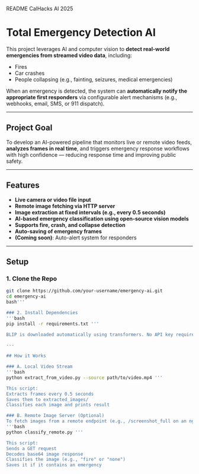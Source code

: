 README
CalHacks AI 2025
# Total Emergency Detection AI

This project leverages AI and computer vision to **detect real-world emergencies from streamed video data**, including:

- Fires  
- Car crashes  
- People collapsing (e.g., fainting, seizures, medical emergencies)

When an emergency is detected, the system can **automatically notify the appropriate first responders** via configurable alert mechanisms (e.g., webhooks, email, SMS, or 911 dispatch).

---

## Project Goal

To develop an AI-powered pipeline that monitors live or remote video feeds, **analyzes frames in real time**, and triggers emergency response workflows with high confidence — reducing response time and improving public safety.

---

## Features

- **Live camera or video file input**
- **Remote image fetching via HTTP server**
- **Image extraction at fixed intervals (e.g., every 0.5 seconds)**
- **AI-based emergency classification using open-source vision models**
- **Supports fire, crash, and collapse detection**
- **Auto-saving of emergency frames**
- **(Coming soon)**: Auto-alert system for responders

---

## Setup

### 1. Clone the Repo
```bash
git clone https://github.com/your-username/emergency-ai.git
cd emergency-ai
bash'''

### 2. Install Dependencies
'''bash
pip install -r requirements.txt '''

BLIP is downloaded automatically using transformers. No API key required.

---

## How it Works

### A. Local Video Stream
'''bash
python extract_from_video.py --source path/to/video.mp4 '''

This script:
Extracts frames every 0.5 seconds
Saves them to extracted_images/
Classifies each image and prints result

### B. Remote Image Server (Optional)
To fetch images from a remote endpoint (e.g., /screenshot_full on an ngrok server):
'''bash
python classify_remote.py '''

This script:
Sends a GET request
Decodes base64 image response
Classifies the image (e.g., "fire" or "none")
Saves it if it contains an emergency
